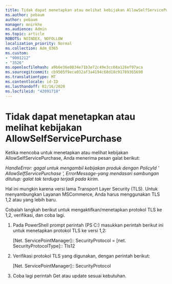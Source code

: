 ```yaml
---
title: Tidak dapat menetapkan atau melihat kebijakan AllowSelfServicePurchase
ms.author: pebaum
author: pebaum
manager: mnirkhe
ms.audience: Admin
ms.topic: article
ROBOTS: NOINDEX, NOFOLLOW
localization_priority: Normal
ms.collection: Adm_O365
ms.custom:
- "9001212"
- "3526"
ms.openlocfilehash: a9b6e36e8034e71b3e72c49e3cc68a126ef97aca
ms.sourcegitcommit: cb9505f9eca032af3a4194c68d18c91789365690
ms.translationtype: MT
ms.contentlocale: id-ID
ms.lasthandoff: 02/16/2020
ms.locfileid: "42091718"
---
```

# <a name="unable-to-set-or-view-the-allowselfservicepurchase-policy"></a>Tidak dapat menetapkan atau melihat kebijakan AllowSelfServicePurchase

Ketika mencoba untuk menetapkan atau melihat kebijakan AllowSelfServicePurchase, Anda menerima pesan galat berikut:

*HandleError: gagal untuk mengambil kebijakan produk dengan PolicyId ' AllowSelfServicePurchase ', ErrorMessage-yang mendasari sambungan ditutup: galat tak terduga terjadi pada kirim.*

Hal ini mungkin karena versi lama Transport Layer Security (TLS). Untuk menyambungkan Layanan MSCommerce, Anda harus menggunakan TLS 1,2 atau yang lebih baru.  

Cobalah langkah berikut untuk mengaktifkan/menetapkan protokol TLS ke 1,2, verifikasi, dan coba lagi.
 1. Pada PowerShell prompt perintah (PS C:\) masukkan perintah berikut ini untuk menetapkan protokol TLS ke versi 1,2:

    \[Net. ServicePointManager]:: SecurityProtocol = \[net. SecurityProtocolType]:: Tls12

2. Verifikasi protokol TLS yang digunakan, dengan perintah berikut:

    \[Net. ServicePointManager]:: SecurityProtocol 

3. Coba lagi perintah Get atau update sesuai kebutuhan.

